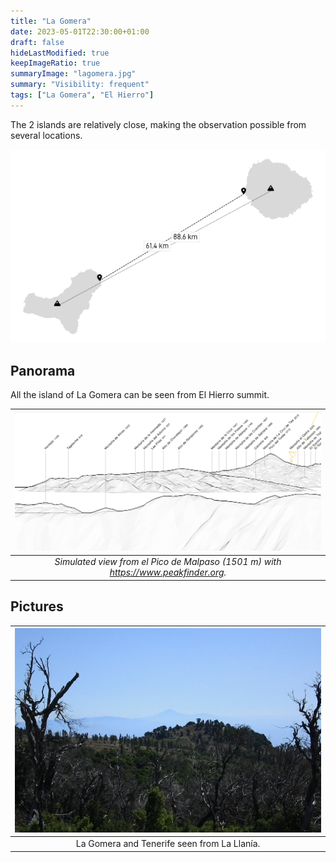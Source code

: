 ```yaml
---
title: "La Gomera"
date: 2023-05-01T22:30:00+01:00
draft: false
hideLastModified: true
keepImageRatio: true
summaryImage: "lagomera.jpg"
summary: "Visibility: frequent"
tags: ["La Gomera", "El Hierro"]
---
```


The 2 islands are relatively close, making the observation possible from several locations.

![Distances between La Gomera and El Hierro](mindist_elhierro_lagomera.png)

## Panorama

All the island of La Gomera can be seen from El Hierro summit. 

| ![La Gomera from El Hierro](elhierro_lagomera_pano.png) |
|:--:| 
| _Simulated view from el Pico de Malpaso (1501 m) with https://www.peakfinder.org._ |

## Pictures

| ![La Gomera from El Hierro](elhierro_lagomera.jpeg) |
| :--: |
| La Gomera and Tenerife seen from La Llanía. | 
